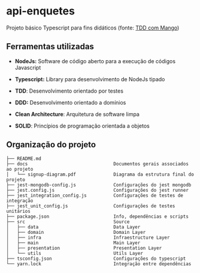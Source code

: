 # api-enquetes

Projeto básico Typescript para fins didáticos (fonte: [TDD com Mango](https://www.udemy.com/course/tdd-com-mango/?referralCode=B53CE5CA2B9AFA5A6FA1))

## Ferramentas utilizadas

*   **NodeJs:** Software de código aberto para a execução de códigos Javascript

*   **Typescript:** Library para desenvolvimento de NodeJs tipado

*   **TDD**: Desenvolvimento orientado por testes 

*   **DDD:** Desenvolvimento orientado a domínios

*   **Clean Architecture**: Arquitetura de software limpa

*   **SOLID**: Princípios de programação orientada a objetos

## Organização do projeto

    ├── README.md 
    ├── docs                                Documentos gerais associados ao projeto
    │   └── signup-diagram.pdf              Diagrama da estrutura final do projeto
    ├── jest-mongodb-config.js              Configurações do jest mongodb
    ├── jest.config.js                      Configurações do jest runner
    ├── jest_integration_config.js          Configurações de testes de integração
    ├── jest_unit_config.js                 Configurações de testes unitários
    ├── package.json                        Info, dependências e scripts
    ├── src                                 Source
    │   ├── data                            Data Layer
    │   ├── domain                          Domain Layer
    │   ├── infra                           Infraestructure Layer
    │   ├── main                            Main Layer
    │   ├── presentation                    Presentation Layer
    │   └── utils                           Utils Layer
    ├── tsconfig.json                       Configurações do typescript
    └── yarn.lock                           Integração entre dependências
